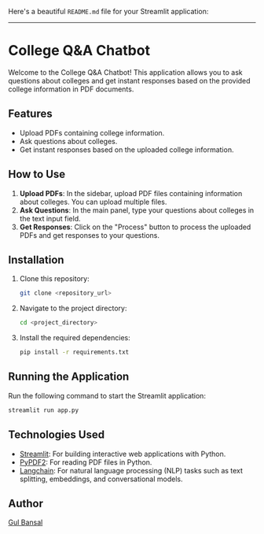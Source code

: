 Here's a beautiful `README.md` file for your Streamlit application:

---

# College Q&A Chatbot

Welcome to the College Q&A Chatbot! This application allows you to ask questions about colleges and get instant responses based on the provided college information in PDF documents.

## Features

- Upload PDFs containing college information.
- Ask questions about colleges.
- Get instant responses based on the uploaded college information.

## How to Use

1. **Upload PDFs**: In the sidebar, upload PDF files containing information about colleges. You can upload multiple files.
2. **Ask Questions**: In the main panel, type your questions about colleges in the text input field.
3. **Get Responses**: Click on the "Process" button to process the uploaded PDFs and get responses to your questions.

## Installation

1. Clone this repository:

   ```bash
   git clone <repository_url>
   ```

2. Navigate to the project directory:

   ```bash
   cd <project_directory>
   ```

3. Install the required dependencies:

   ```bash
   pip install -r requirements.txt
   ```

## Running the Application

Run the following command to start the Streamlit application:

```bash
streamlit run app.py
```

## Technologies Used

- [Streamlit](https://streamlit.io/): For building interactive web applications with Python.
- [PyPDF2](https://github.com/mstamy2/PyPDF2): For reading PDF files in Python.
- [Langchain](https://github.com/langchain/langchain): For natural language processing (NLP) tasks such as text splitting, embeddings, and conversational models.

## Author

[Gul Bansal](https://github.com/bansalgul)
